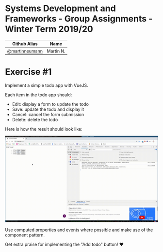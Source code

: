 # Systems Development and Frameworks - Group Assignments - Winter Term 2019/20

| Github Alias                                         | Name         |
| ---------------------------------------------------- | ------------ |
| [@martinneumann](https://github.com/martinneumann)   | Martin N.    |

# Exercise \#1

Implement a simple todo app with VueJS.

Each item in the todo app should:

* Edit: display a form to update the todo
* Save: update the todo and display it
* Cancel: cancel the form submission
* Delete: delete the todo

Here is how the result should look like:

![screencast](./exercise-vuejs.gif)

Use computed properties and events where possible and make use of the component
pattern.

Get extra praise for implementing the "Add todo" button! :heart:
